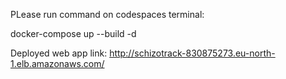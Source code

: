 PLease run command on codespaces terminal:

docker-compose up --build -d


Deployed web app link: http://schizotrack-830875273.eu-north-1.elb.amazonaws.com/
